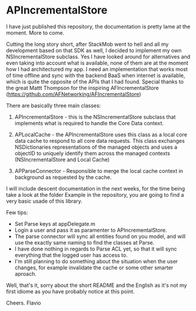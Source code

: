 APIncrementalStore
==================

I have just published this repository, the documentation is pretty lame at the moment. More to come.

Cutting the long story short, after StackMob went to hell and all my development based on that SDK as well, I decided to implement my own NSIncrementalStore subclass.
Yes I have looked around for alternatives and even taking into account what is available, none of them are at the moment how I had architectured my app.
I need an implementation that works most of time offline and sync with the backend BaaS when internet is available, which is quite the opposite of the APIs that I had found.
Special thanks to the great Mattt Thompson for the inspiring AFIncrementalStore (https://github.com/AFNetworking/AFIncrementalStore)

There are basically three main classes:

1) APIncrementalStore - this is the NSIncrementalStore subclass that implements what is required to handle the Core Data context.

2) APLocalCache - the APIncrementalStore uses this class as a local core data cache to respond to all core data requests. This class exchanges NSDictionaries representations of the managed objects and uses a objectID to uniquely identify them across the managed contexts (NSIncrementalStore and Local Cache)

3) APParseConnector - Responsible to merge the local cache context in background as requested by the cache.

I will include descent documentation in the next weeks, for the time being take a look at the folder Example in the repository, you are going to find a very basic usade of this library.

Few tips:
- Set Parse keys at appDelegate.m
- Login a user and pass it as paramenter to APIncrementalStore.
- The parse connector will sync all entities found on you model, and will use the exactly same naming to find the classes at Parse.
- I have done nothing in regards to Parse ACL yet, so that it will sync everything that the logged user has access to.
- I'm still planning to do something about the situation when the user changes, for example invalidate the cache or some other smarter aproach.

Well, that's it, sorry about the short README and the English as it's not my first idiome as you have probably notice at this point.

Cheers. Flavio


